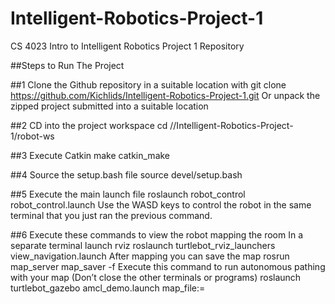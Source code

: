 # Intelligent-Robotics-Project-1
CS 4023 Intro to Intelligent Robotics Project 1 Repository

##Steps to Run The Project 

##1 Clone the Github repository in a suitable location with
git clone https://github.com/Kichlids/Intelligent-Robotics-Project-1.git
Or unpack the zipped project submitted into a suitable location

##2 CD into the project workspace
cd /<Path to project>/Intelligent-Robotics-Project-1/robot-ws

##3 Execute Catkin make
catkin_make

##4 Source the setup.bash file
source devel/setup.bash

##5 Execute the main launch file
roslaunch robot_control robot_control.launch
Use the WASD keys to control the robot in the same terminal that you just ran the previous command.

##6 Execute these commands to view the robot mapping the room
In a separate terminal launch rviz
roslaunch turtlebot_rviz_launchers view_navigation.launch
After mapping you can save the map
rosrun map_server map_saver -f <your map name>
Execute this command to run autonomous pathing with your map (Don’t close the other terminals or programs)
roslaunch turtlebot_gazebo amcl_demo.launch map_file:=<full path to your map YAML file>
